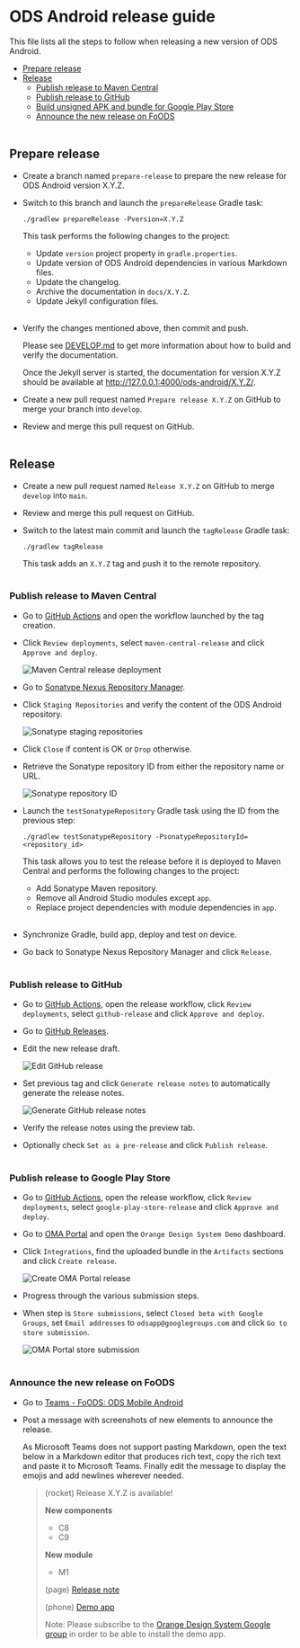 # ODS Android release guide

This file lists all the steps to follow when releasing a new version of ODS Android.

- [Prepare release](#prepare-release)
- [Release](#release)
  * [Publish release to Maven Central](#publish-release-to-maven-central)
  * [Publish release to GitHub](#publish-release-to-github)
  * [Build unsigned APK and bundle for Google Play Store](#build-unsigned-apk-and-bundle-for-google-play-store)
  * [Announce the new release on FoODS](#announce-the-new-release-on-foods)<br /><br />

## Prepare release

- Create a branch named `prepare-release` to prepare the new release for ODS Android version X.Y.Z.

- Switch to this branch and launch the `prepareRelease` Gradle task:

    ```shell
    ./gradlew prepareRelease -Pversion=X.Y.Z
    ```

    This task performs the following changes to the project:
    
    - Update `version` project property in `gradle.properties`.
    - Update version of ODS Android dependencies in various Markdown files.
    - Update the changelog.
    - Archive the documentation in `docs/X.Y.Z`.
    - Update Jekyll configuration files.<br /><br />

- Verify the changes mentioned above, then commit and push.

    Please see [DEVELOP.md](../DEVELOP.md#documentation) to get more information about how to build and verify the documentation.
    
    Once the Jekyll server is started, the documentation for version X.Y.Z should be available at http://127.0.0.1:4000/ods-android/X.Y.Z/.

- Create a new pull request named `Prepare release X.Y.Z` on GitHub to merge your branch into `develop`.

- Review and merge this pull request on GitHub.<br /><br />

## Release

- Create a new pull request named `Release X.Y.Z` on GitHub to merge `develop` into `main`.

- Review and merge this pull request on GitHub.

- Switch to the latest main commit and launch the `tagRelease` Gradle task:

    ```shell
    ./gradlew tagRelease
    ```

    This task adds an `X.Y.Z` tag and push it to the remote repository.<br /><br />

### Publish release to Maven Central

- Go to [GitHub Actions](https://github.com/Orange-OpenSource/ods-android/actions) and open the workflow launched by the tag creation.

- Click `Review deployments`, select `maven-central-release` and click `Approve and deploy`.

    ![Maven Central release deployment](images/maven_central_release_01.png)

- Go to [Sonatype Nexus Repository Manager](https://oss.sonatype.org).

- Click `Staging Repositories` and verify the content of the ODS Android repository.

    ![Sonatype staging repositories](images/maven_central_release_02.png)

- Click `Close` if content is OK or `Drop` otherwise.

- Retrieve the Sonatype repository ID from either the repository name or URL.

    ![Sonatype repository ID](images/maven_central_release_03.png)

- Launch the `testSonatypeRepository` Gradle task using the ID from the previous step:

    ```shell
    ./gradlew testSonatypeRepository -PsonatypeRepositoryId=<repository_id>
    ```

    This task allows you to test the release before it is deployed to Maven Central and performs the following changes to the project:
    
    - Add Sonatype Maven repository.
    - Remove all Android Studio modules except `app`.
    - Replace project dependencies with module dependencies in `app`.<br /><br />

- Synchronize Gradle, build app, deploy and test on device.

- Go back to Sonatype Nexus Repository Manager and click `Release`.<br /><br />

### Publish release to GitHub

- Go to [GitHub Actions](https://github.com/Orange-OpenSource/ods-android/actions), open the release workflow, click `Review deployments`, select `github-release` and click `Approve and deploy`.

- Go to [GitHub Releases](https://github.com/Orange-OpenSource/ods-android/releases).

- Edit the new release draft.

    ![Edit GitHub release](images/github_release_01.png)

- Set previous tag and click `Generate release notes` to automatically generate the release notes.

    ![Generate GitHub release notes](images/github_release_02.png)

- Verify the release notes using the preview tab.

- Optionally check `Set as a pre-release` and click `Publish release`.<br /><br />

### Publish release to Google Play Store

- Go to [GitHub Actions](https://github.com/Orange-OpenSource/ods-android/actions), open the release workflow, click `Review deployments`, select `google-play-store-release` and click `Approve and deploy`.

- Go to [OMA Portal](https://oma-portal.orange.fr) and open the `Orange Design System Demo` dashboard.

- Click `Integrations`, find the uploaded bundle in the `Artifacts` sections and click `Create release`.

    ![Create OMA Portal release](images/google_play_store_release_01.png) 

- Progress through the various submission steps.

- When step is `Store submissions`, select `Closed beta with Google Groups`, set `Email addresses` to `odsapp@googlegroups.com` and click `Go to store submission`.

    ![OMA Portal store submission](images/google_play_store_release_02.png)<br /><br />

### Announce the new release on FoODS

- Go to [Teams - FoODS: ODS Mobile Android](https://teams.microsoft.com/l/channel/19%3a62efff7aca9f4865a841076b4a6c428f%40thread.tacv2/4-ODS%2520Mobile%2520Android?groupId=a9581e9e-6775-46f5-9e4a-3ce57096e6be&tenantId=90c7a20a-f34b-40bf-bc48-b9253b6f5d20)

- Post a message with screenshots of new elements to announce the release.

    As Microsoft Teams does not support pasting Markdown, open the text below in a Markdown editor that produces rich text, copy the rich text and paste it to Microsoft Teams. Finally edit the message to display the emojis and add newlines wherever needed.


    > (rocket) Release X.Y.Z is available!
    >
    > **New components**
    >- C8
    >- C9
    >
    >**New module**
    >- M1
    >
    >(page) [Release note](https://github.com/Orange-OpenSource/ods-android/releases/tag/X.Y.Z)
    >
    >(phone) [Demo app](https://play.google.com/apps/testing/com.orange.ods.app)
    >
    >Note: Please subscribe to the [Orange Design System Google group](https://groups.google.com/g/odsapp) in order to be able to install the demo app.
